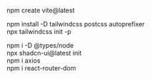 npm create vite@latest  

npm install -D tailwindcss postcss autoprefixer  
npx tailwindcss init -p  

npm i -D @types/node  
npx shadcn-ui@latest init  
npm i axios  
npm i react-router-dom  
